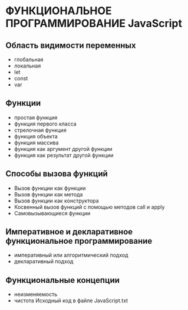 # ФУНКЦИОНАЛЬНОЕ ПРОГРАММИРОВАНИЕ JavaScript
## Область видимости переменных
- глобальная
- локальная
- let
- const
- var 
## Функции
- простая функция 
- функция первого класса
- стрелочная функция
- функция объекта
- функция массива
- функция как аргумент другой функции
- функция как результат другой функции

## Способы вызова функций
- Вызов функции как функции
- Вызов функции как метода
- Вызов функции как конструктора
- Косвенный вызов функций с помощью методов call и apply
- Самовызывающиеся функции

## Императивное и декларативное функциональное программирование
- императивный или алгоритмический подход
- декларативный подход

## Функциональные концепции
- неизменяемость
- чистота
Исходный код в файле JavaScript.txt
